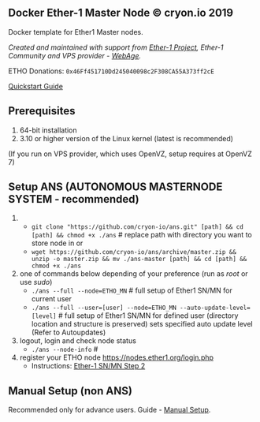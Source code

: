 ## Docker Ether-1 Master Node © cryon.io 2019

Docker template for Ether1 Master nodes.

*Created and maintained with support from [Ether-1 Project](https://ether1.org/), Ether-1 Community and VPS provider - [WebAge](https://clients.webage.online/order/main/packages/Kernel-based%20Virtual%20Machine/?group_id=6).*

ETHO Donations: `0x46Ff451710Dd245040098c2F308CA55A373ff2cE`

[Quickstart Guide](https://github.com/cryon-io/docker-etho-sn/wiki/Quickstart---ANS)

## Prerequisites 

1. 64-bit installation
2. 3.10 or higher version of the Linux kernel (latest is recommended)

(If you run on VPS provider, which uses OpenVZ, setup requires at OpenVZ 7)

## Setup ANS (AUTONOMOUS MASTERNODE SYSTEM - recommended)

1. - `git clone "https://github.com/cryon-io/ans.git" [path] && cd [path] && chmod +x ./ans` # replace path with directory you want to store node in
   or 
   - `wget https://github.com/cryon-io/ans/archive/master.zip && unzip -o master.zip && mv ./ans-master [path] && cd [path] && chmod +x ./ans`
2. one of commands below depending of your preference (run as *root* or use *sudo*)
    - `./ans --full --node=ETHO_MN` # full setup of Ether1 SN/MN for current user
    - `./ans --full --user=[user] --node=ETHO_MN --auto-update-level=[level]` # full setup of Ether1 SN/MN for defined user (directory location and structure is preserved) sets specified auto update level (Refer to Autoupdates)
3.  logout, login and check node status
    - `./ans --node-info` #     
4. register your ETHO node https://nodes.ether1.org/login.php
    - Instructions: [Ether-1 SN/MN Step 2](https://nodes.ether1.org/debiansetup.html)

## Manual Setup (non ANS)

Recommended only for advance users. Guide - [Manual Setup](https://github.com/cryon-io/docker-etho-mn/wiki/Manual-Setup).
